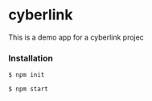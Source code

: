 # cyberlink
This is a demo app for a cyberlink projec
### Installation

```
$ npm init
```
```
$ npm start
```

